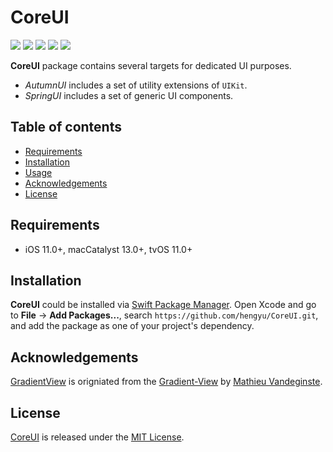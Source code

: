 # CoreUI

![](https://img.shields.io/badge/iOS-11.0%2B-green)
![](https://img.shields.io/badge/macCatalyst-13.0%2B-green)
![](https://img.shields.io/badge/tvOS-11.0%2B-green)
![](https://img.shields.io/badge/Swift-5-orange?logo=Swift&logoColor=white)
![](https://img.shields.io/github/last-commit/hengyu/CoreUI)

**CoreUI** package contains several targets for dedicated UI purposes.

- *AutumnUI* includes a set of utility extensions of `UIKit`.
- *SpringUI* includes a set of generic UI components.

## Table of contents

* [Requirements](#requirements)
* [Installation](#installation)
* [Usage](#usage)
* [Acknowledgements](#acknowledgements)
* [License](#license)

## Requirements

- iOS 11.0+, macCatalyst 13.0+, tvOS 11.0+

## Installation

**CoreUI** could be installed via [Swift Package Manager](https://www.swift.org/package-manager/). Open Xcode and go to **File** -> **Add Packages...**, search `https://github.com/hengyu/CoreUI.git`, and add the package as one of your project's dependency.

## Acknowledgements

[GradientView](Sources/SpringUI/GradientView.swift) is origniated from the [Gradient-View](https://github.com/matvdg/Gradient-View) by [Mathieu Vandeginste](https://github.com/matvdg).

## License

[CoreUI](https://github.com/hengyu/CoreUI) is released under the [MIT License](LICENSE).
